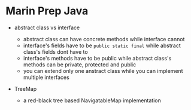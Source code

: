 Marin Prep Java
==============

- abstract class vs interface
  - abstract class can have concrete methods while interface cannot
  - interface's fields have to be `public static final` while abstract class's fields dont have to
  - interface's methods have to be public while abstract class's methods can be private, protected and public
  - you can extend only one anstract class while you can implement multiple interfaces

- TreeMap
  - a red-black tree based NavigatableMap implementation


